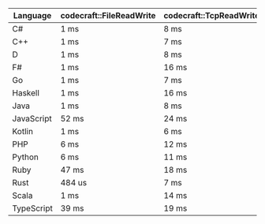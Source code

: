 | Language | codecraft::FileReadWrite | codecraft::TcpReadWrite | example::FileReadWrite | example::TcpReadWrite |
| - | --- | --- | --- | --- |
| C# | 1 ms | 8 ms | 1 ms | 151 us |
| C++ | 1 ms | 7 ms | 363 us | 86 us |
| D | 1 ms | 8 ms | 365 us | 106 us |
| F# | 1 ms | 16 ms | 673 us | 113 us |
| Go | 1 ms | 7 ms | 313 us | 96 us |
| Haskell | 1 ms | 16 ms | 1 ms | 101 us |
| Java | 1 ms | 8 ms | 558 us | 190 us |
| JavaScript | 52 ms | 24 ms | 1 ms | 348 us |
| Kotlin | 1 ms | 6 ms | 457 us | 128 us |
| PHP | 6 ms | 12 ms | 320 us | 149 us |
| Python | 6 ms | 11 ms | 607 us | 142 us |
| Ruby | 47 ms | 18 ms | 796 us | 7 ms |
| Rust | 484 us | 7 ms | 260 us | 82 us |
| Scala | 1 ms | 14 ms | 657 us | 200 us |
| TypeScript | 39 ms | 19 ms | 855 us | 275 us |